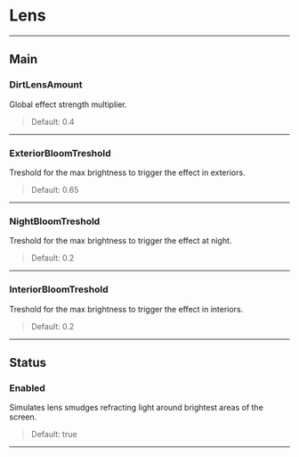 # Lens

---

## Main

### DirtLensAmount

Global effect strength multiplier.

>Default: 0.4

---

### ExteriorBloomTreshold

Treshold for the max brightness to trigger the effect in exteriors.

>Default: 0.65

---

### NightBloomTreshold

Treshold for the max brightness to trigger the effect at night.

>Default: 0.2

---

### InteriorBloomTreshold

Treshold for the max brightness to trigger the effect in interiors.

>Default: 0.2

---

## Status

### Enabled

Simulates lens smudges refracting light around brightest areas of the screen.

>Default: true

---
